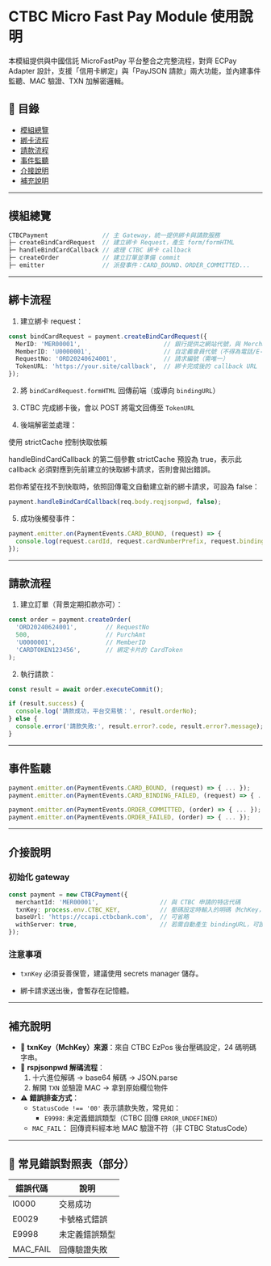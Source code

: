 # CTBC Micro Fast Pay Module 使用說明

本模組提供與中國信託 MicroFastPay 平台整合之完整流程，對齊 ECPay Adapter 設計，支援「信用卡綁定」與「PayJSON 請款」兩大功能，並內建事件監聽、MAC 驗證、TXN 加解密邏輯。

## 📌 目錄

- [模組總覽](#模組總覽)
- [綁卡流程](#綁卡流程)
- [請款流程](#請款流程)
- [事件監聽](#事件監聽)
- [介接說明](#介接說明)
- [補充說明](#補充說明)

---

## 模組總覽

```ts
CTBCPayment               // 主 Gateway，統一提供綁卡與請款服務
├─ createBindCardRequest  // 建立綁卡 Request，產生 form/formHTML
├─ handleBindCardCallback // 處理 CTBC 綁卡 callback
├─ createOrder            // 建立訂單並準備 commit
├─ emitter                // 派發事件：CARD_BOUND、ORDER_COMMITTED...
```

---

## 綁卡流程

1. 建立綁卡 request：

```ts
const bindCardRequest = payment.createBindCardRequest({
  MerID: 'MER00001',                       // 銀行提供之網站代號，與 MerchantID 不同
  MemberID: 'U0000001',                    // 自定義會員代號（不得為電話/E-mail 等敏感資訊）
  RequestNo: 'ORD20240624001',             // 請求編號（需唯一）
  TokenURL: 'https://your.site/callback',  // 綁卡完成後的 callback URL
});
```

2. 將 `bindCardRequest.formHTML` 回傳前端（或導向 `bindingURL`）

3. CTBC 完成綁卡後，會以 POST 將電文回傳至 `TokenURL`

4. 後端解密並處理：

使用 strictCache 控制快取依賴

handleBindCardCallback 的第二個參數 strictCache 預設為 true，表示此 callback
必須對應到先前建立的快取綁卡請求，否則會拋出錯誤。

若你希望在找不到快取時，依照回傳電文自動建立新的綁卡請求，可設為 false：

```ts
payment.handleBindCardCallback(req.body.reqjsonpwd, false);
```

5. 成功後觸發事件：

```ts
payment.emitter.on(PaymentEvents.CARD_BOUND, (request) => {
  console.log(request.cardId, request.cardNumberPrefix, request.bindingDate);
});
```

---

## 請款流程

1. 建立訂單（背景定期扣款亦可）：

```ts
const order = payment.createOrder(
  'ORD20240624001',        // RequestNo
  500,                     // PurchAmt
  'U0000001',              // MemberID
  'CARDTOKEN123456',       // 綁定卡片的 CardToken
);
```

2. 執行請款：

```ts
const result = await order.executeCommit();

if (result.success) {
  console.log('請款成功，平台交易號：', result.orderNo);
} else {
  console.error('請款失敗:', result.error?.code, result.error?.message);
}
```

---

## 事件監聽

```ts
payment.emitter.on(PaymentEvents.CARD_BOUND, (request) => { ... });
payment.emitter.on(PaymentEvents.CARD_BINDING_FAILED, (request) => { ... });

payment.emitter.on(PaymentEvents.ORDER_COMMITTED, (order) => { ... });
payment.emitter.on(PaymentEvents.ORDER_FAILED, (order) => { ... });
```

---

## 介接說明

### 初始化 gateway

```ts
const payment = new CTBCPayment({
  merchantId: 'MER00001',                 // 與 CTBC 申請的特店代碼
  txnKey: process.env.CTBC_KEY,           // 壓碼設定時輸入的明碼（MchKey，24 碼）
  baseUrl: 'https://ccapi.ctbcbank.com',  // 可省略
  withServer: true,                       // 若需自動產生 bindingURL，可設 true
});
```

### 注意事項

- `txnKey` 必須妥善保管，建議使用 secrets manager 儲存。

- 綁卡請求送出後，會暫存在記憶體。

---

## 補充說明

- 🔐 **txnKey（MchKey）來源**：來自 CTBC EzPos 後台壓碼設定，24 碼明碼字串。
- 🔎 **rspjsonpwd 解碼流程**：
  1. 十六進位解碼 → base64 解碼 → JSON.parse
  2. 解開 `TXN` 並驗證 MAC → 拿到原始欄位物件
- ⚠️ **錯誤排查方式**：
  - `StatusCode !== '00'` 表示請款失敗，常見如：
    - `E9998`: 未定義錯誤類型（CTBC 回傳 `ERROR_UNDEFINED`）
  - `MAC_FAIL`： 回傳資料經本地 MAC 驗證不符（非 CTBC StatusCode）

---

## 📎 常見錯誤對照表（部分）

| 錯誤代碼 | 說明               |
|----------|------------------|
| I0000    | 交易成功          |
| E0029    | 卡號格式錯誤      |
| E9998    | 未定義錯誤類型     |
| MAC_FAIL | 回傳驗證失敗      |
